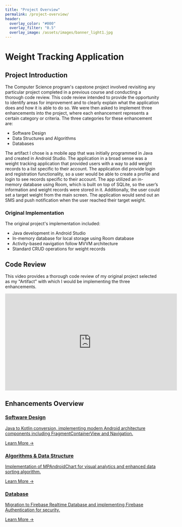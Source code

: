 ```yaml
---
title: "Project Overview"
permalink: /project-overview/
header:
  overlay_color: "#000"
  overlay_filter: "0.5"
  overlay_image: /assets/images/banner_light1.jpg
---
```


# Weight Tracking Application

## Project Introduction 

The Computer Science program's capstone project involved revisiting any particular project completed in a previous course and conducting a thorough code review. This code review intended to provide the opportunity to identify areas for improvement and to clearly explain what the application does and how it is able to do so. We were then asked to implement three enhancements into the project, where each enhancement represents a certain category or criteria. The three categories for these enhancement are:
- Software Design
- Data Structures and Algorithms
- Databases

The artifact I chose is a mobile app that was initially programmed in Java and created in Android Studio. The application in a broad sense was a weight tracking application that provided users with a way to add weight records to a list specific to their account. The application did provide login and registration functionality, so a user would be able to create a profile and login to see records specific to their account. The app utilized an in-memory database using Room, which is built on top of SQLite, so the user’s information and weight records were stored in it. Additionally, the user could set a target weight from the main screen. The application would send out an SMS and push notification when the user reached their target weight.

### Original Implementation
The original project's implementation included:
- Java development in Android Studio
- In-memory database for local storage using Room database
- Activity-based navigation follow MVVM architecture
- Standard CRUD operations for weight records

## Code Review
This video provides a thorough code review of my original project selected as my "Artifact" with which I would be implementing the three enhancements. 

<div class="video-container">
  <iframe 
    width="560" 
    height="315" 
    src="https://www.youtube.com/embed/G5xlPHrt3JQ"
    title="YouTube video player"
    frameborder="0"
    allow="accelerometer; autoplay; clipboard-write; encrypted-media; gyroscope; picture-in-picture, web-share" 
    referrerpolicy="strict-origin-when-cross-origin"
    allowfullscreen>
  </iframe>
</div>

## Enhancements Overview
<div class="enhancement-cards">
    <a href="/enhancements#software-design" class="card">
        <div class="card-content">
            <h3>Software Design</h3>
            <i class="fas fa-code fa-3x"></i>
            <p>Java to Kotlin conversion, implementing modern Android architecture components including FragmentContainerView and Navigation.</p>
            <span class="learn-more">Learn More →</span>
        </div>
    </a>
    <a href="/enhancements#algorithms" class="card">
        <div class="card-content">
            <h3>Algorithms & Data Structure</h3>
            <i class="fas fa-chart-line fa-3x"></i>
            <p>Implementation of MPAndroidChart for visual analytics and enhanced data sorting algorithm.</p>
            <span class="learn-more">Learn More →</span>
        </div>
    </a>
    <a href="/enhancements#database" class="card">
        <div class="card-content">
            <h3>Database</h3>
            <i class="fas fa-database fa-3x"></i>
            <p>Migration to Firebase Realtime Database and implementing Firebase Authentication for security.</p>
            <span class="learn-more">Learn More →</span>
        </div>
    </a>
</div>
